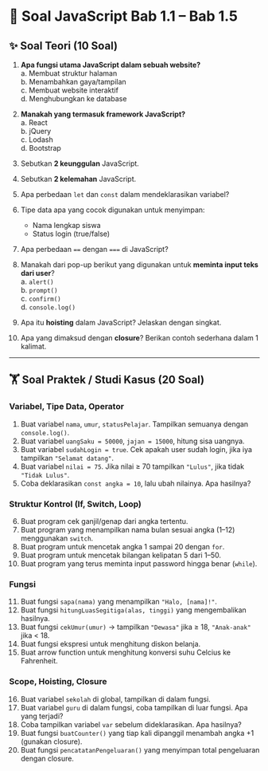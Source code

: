 # 📘 Soal JavaScript Bab 1.1 – Bab 1.5

## ✨ Soal Teori (10 Soal)

1. **Apa fungsi utama JavaScript dalam sebuah website?**  
   a. Membuat struktur halaman  
   b. Menambahkan gaya/tampilan  
   c. Membuat website interaktif  
   d. Menghubungkan ke database  

2. **Manakah yang termasuk framework JavaScript?**  
   a. React  
   b. jQuery  
   c. Lodash  
   d. Bootstrap  

3. Sebutkan **2 keunggulan** JavaScript.  

4. Sebutkan **2 kelemahan** JavaScript.  

5. Apa perbedaan `let` dan `const` dalam mendeklarasikan variabel?  

6. Tipe data apa yang cocok digunakan untuk menyimpan:  
   - Nama lengkap siswa  
   - Status login (true/false)  

7. Apa perbedaan `==` dengan `===` di JavaScript?  

8. Manakah dari pop-up berikut yang digunakan untuk **meminta input teks dari user**?  
   a. `alert()`  
   b. `prompt()`  
   c. `confirm()`  
   d. `console.log()`  

9. Apa itu **hoisting** dalam JavaScript? Jelaskan dengan singkat.  

10. Apa yang dimaksud dengan **closure**? Berikan contoh sederhana dalam 1 kalimat.  


---

## 🏋️ Soal Praktek / Studi Kasus (20 Soal)

### Variabel, Tipe Data, Operator
1. Buat variabel `nama`, `umur`, `statusPelajar`. Tampilkan semuanya dengan `console.log()`.  
2. Buat variabel `uangSaku = 50000`, `jajan = 15000`, hitung sisa uangnya.  
3. Buat variabel `sudahLogin = true`. Cek apakah user sudah login, jika iya tampilkan `"Selamat datang"`.  
4. Buat variabel `nilai = 75`. Jika nilai ≥ 70 tampilkan `"Lulus"`, jika tidak `"Tidak Lulus"`.  
5. Coba deklarasikan `const angka = 10`, lalu ubah nilainya. Apa hasilnya?  

### Struktur Kontrol (If, Switch, Loop)
6. Buat program cek ganjil/genap dari angka tertentu.  
7. Buat program yang menampilkan nama bulan sesuai angka (1–12) menggunakan `switch`.  
8. Buat program untuk mencetak angka 1 sampai 20 dengan `for`.  
9. Buat program untuk mencetak bilangan kelipatan 5 dari 1–50.  
10. Buat program yang terus meminta input password hingga benar (`while`).  

### Fungsi
11. Buat fungsi `sapa(nama)` yang menampilkan `"Halo, [nama]!"`.  
12. Buat fungsi `hitungLuasSegitiga(alas, tinggi)` yang mengembalikan hasilnya.  
13. Buat fungsi `cekUmur(umur)` → tampilkan `"Dewasa"` jika ≥ 18, `"Anak-anak"` jika < 18.  
14. Buat fungsi ekspresi untuk menghitung diskon belanja.  
15. Buat arrow function untuk menghitung konversi suhu Celcius ke Fahrenheit.  

### Scope, Hoisting, Closure
16. Buat variabel `sekolah` di global, tampilkan di dalam fungsi.  
17. Buat variabel `guru` di dalam fungsi, coba tampilkan di luar fungsi. Apa yang terjadi?  
18. Coba tampilkan variabel `var` sebelum dideklarasikan. Apa hasilnya?  
19. Buat fungsi `buatCounter()` yang tiap kali dipanggil menambah angka +1 (gunakan closure).  
20. Buat fungsi `pencatatanPengeluaran()` yang menyimpan total pengeluaran dengan closure.  
